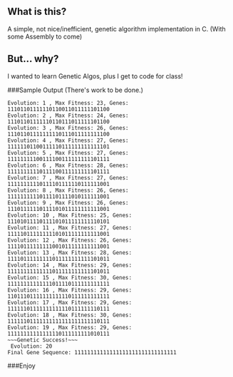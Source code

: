 ## What is this?
A simple, not nice/inefficient, genetic algorithm implementation in C. (With some Assembly to come)

## But... why?
I wanted to learn Genetic Algos, plus I get to code for class!

###Sample Output (There's work to be done.)

```
Evolution: 1 , Max Fitness: 23, Genes: 
11101101111110110011011111101100
Evolution: 2 , Max Fitness: 24, Genes: 
11101101111110110111011111101100
Evolution: 3 , Max Fitness: 26, Genes: 
11101101111111110111011111111100
Evolution: 4 , Max Fitness: 27, Genes: 
11111101100111110111111111111101
Evolution: 5 , Max Fitness: 27, Genes: 
11111111100111100111111111101111
Evolution: 6 , Max Fitness: 28, Genes: 
11111111110111100111111111101111
Evolution: 7 , Max Fitness: 27, Genes: 
11111111110111101111110111111001
Evolution: 8 , Max Fitness: 26, Genes: 
11111111110111101111010111111001
Evolution: 9 , Max Fitness: 26, Genes: 
11101111110111101011111111111001
Evolution: 10 , Max Fitness: 25, Genes: 
11101011110111101011111111110101
Evolution: 11 , Max Fitness: 27, Genes: 
11111011111111101011111111111001
Evolution: 12 , Max Fitness: 26, Genes: 
11110111111111001011111111111001
Evolution: 13 , Max Fitness: 28, Genes: 
11110111111111011111111111101011
Evolution: 14 , Max Fitness: 29, Genes: 
11111111111111011111111111101011
Evolution: 15 , Max Fitness: 30, Genes: 
11111111111111011110111111111111
Evolution: 16 , Max Fitness: 29, Genes: 
11011101111111111110111111111111
Evolution: 17 , Max Fitness: 29, Genes: 
11111101111111111110111111110111
Evolution: 18 , Max Fitness: 30, Genes: 
11111101111111111111111111110111
Evolution: 19 , Max Fitness: 29, Genes: 
11111111111111110111111111010111
~~~Genetic Success!~~~
 Evolution: 20 
Final Gene Sequence: 11111111111111111111111111111111
```

###Enjoy

